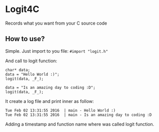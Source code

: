 # Logit4C

Records what you want from your C source code



## How to use?

Simple. Just import to you file:
`#import "logit.h"`

And call to logit function:
```
char* data;
data = "Hello World :)";
logit(data, _F_); 

data = "Is an amazing day to coding :D";
logit(data, _F_); 
```

It create a log file and print inner as follow:

```
Tue Feb 02 13:31:55 2016  | main - Hello World :)
Tue Feb 02 13:31:55 2016  | main - Is an amazing day to coding :D
```

Adding a timestamp and function name where was called logit function.
